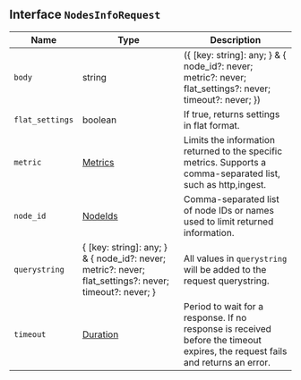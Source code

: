 ## Interface `NodesInfoRequest`

| Name | Type | Description |
| - | - | - |
| `body` | string | ({ [key: string]: any; } & { node_id?: never; metric?: never; flat_settings?: never; timeout?: never; }) | All values in `body` will be added to the request body. |
| `flat_settings` | boolean | If true, returns settings in flat format. |
| `metric` | [Metrics](./Metrics.md) | Limits the information returned to the specific metrics. Supports a comma-separated list, such as http,ingest. |
| `node_id` | [NodeIds](./NodeIds.md) | Comma-separated list of node IDs or names used to limit returned information. |
| `querystring` | { [key: string]: any; } & { node_id?: never; metric?: never; flat_settings?: never; timeout?: never; } | All values in `querystring` will be added to the request querystring. |
| `timeout` | [Duration](./Duration.md) | Period to wait for a response. If no response is received before the timeout expires, the request fails and returns an error. |
